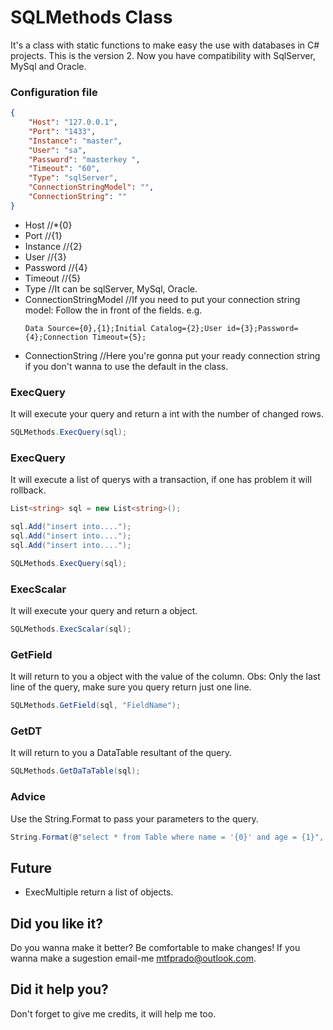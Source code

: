 # SQLMethods Class

It's a class with static functions to make easy the use with databases in C# projects.
This is the version 2. Now you have compatibility with SqlServer, MySql and Oracle.

### Configuration file

```JSON
{
    "Host": "127.0.0.1",
    "Port": "1433", 
    "Instance": "master",
    "User": "sa", 
    "Password": "masterkey ",
    "Timeout": "60", 
    "Type": "sqlServer", 
    "ConnectionStringModel": "",
    "ConnectionString": "" 
}
```

* Host //*{0}
* Port //{1}
* Instance //{2}
* User //{3}
* Password //{4}
* Timeout //{5}
* Type //It can be sqlServer, MySql, Oracle.
* ConnectionStringModel //If you need to put your connection string model: Follow the in front of the fields. e.g. 
    ```
    Data Source={0},{1};Initial Catalog={2};User id={3};Password={4};Connection Timeout={5};
    ```
* ConnectionString //Here you're gonna put your ready connection string if you don't wanna to use the default in the class.

### ExecQuery

It will execute your query and return a int with the number of changed rows.

```C#
SQLMethods.ExecQuery(sql);
```

### ExecQuery

It will execute a list of querys with a transaction, if one has problem it will rollback.

```C#
List<string> sql = new List<string>();

sql.Add("insert into....");
sql.Add("insert into....");
sql.Add("insert into....");

SQLMethods.ExecQuery(sql);
```

### ExecScalar

It will execute your query and return a object.

```C#
SQLMethods.ExecScalar(sql);
```

### GetField

It will return to you a object with the value of the column. 
Obs: Only the last line of the query, make sure you query return just one line. 

```C#
SQLMethods.GetField(sql, "FieldName");
```

### GetDT

It will return to you a DataTable resultant of the query.

```C#
SQLMethods.GetDaTaTable(sql);
```

### Advice

Use the String.Format to pass your parameters to the query.

```C#
String.Format(@"select * from Table where name = '{0}' and age = {1}", Name, Age);
```


## Future

* ExecMultiple return a list of objects.


## Did you like it?

Do you wanna make it better? Be comfortable to make changes!
If you wanna make a sugestion email-me mtfprado@outlook.com.

## Did it help you?

Don't forget to give me credits, it will help me too.